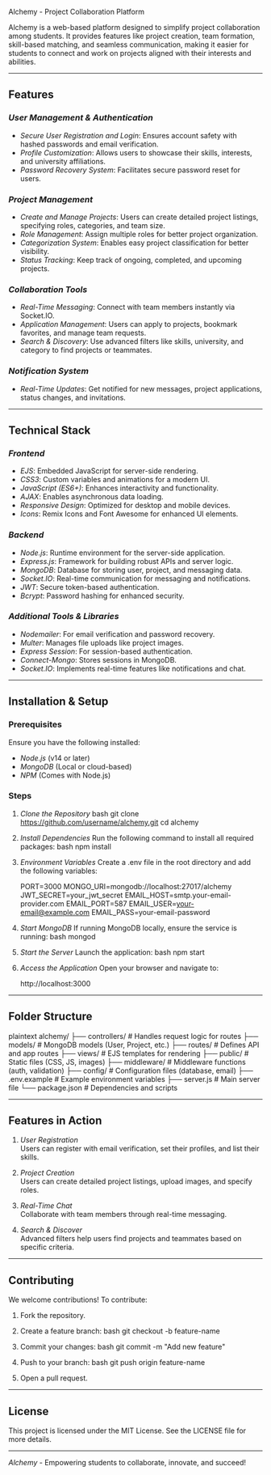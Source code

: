 Alchemy - Project Collaboration Platform

Alchemy is a web-based platform designed to simplify project collaboration among students. It provides features like project creation, team formation, skill-based matching, and seamless communication, making it easier for students to connect and work on projects aligned with their interests and abilities.

---

## Features

### *User Management & Authentication*
- *Secure User Registration and Login*: Ensures account safety with hashed passwords and email verification.
- *Profile Customization*: Allows users to showcase their skills, interests, and university affiliations.
- *Password Recovery System*: Facilitates secure password reset for users.

### *Project Management*
- *Create and Manage Projects*: Users can create detailed project listings, specifying roles, categories, and team size.
- *Role Management*: Assign multiple roles for better project organization.
- *Categorization System*: Enables easy project classification for better visibility.
- *Status Tracking*: Keep track of ongoing, completed, and upcoming projects.

### *Collaboration Tools*
- *Real-Time Messaging*: Connect with team members instantly via Socket.IO.
- *Application Management*: Users can apply to projects, bookmark favorites, and manage team requests.
- *Search & Discovery*: Use advanced filters like skills, university, and category to find projects or teammates.

### *Notification System*
- *Real-Time Updates*: Get notified for new messages, project applications, status changes, and invitations.

---

## Technical Stack

### *Frontend*
- *EJS*: Embedded JavaScript for server-side rendering.
- *CSS3*: Custom variables and animations for a modern UI.
- *JavaScript (ES6+)*: Enhances interactivity and functionality.
- *AJAX*: Enables asynchronous data loading.
- *Responsive Design*: Optimized for desktop and mobile devices.
- *Icons*: Remix Icons and Font Awesome for enhanced UI elements.

### *Backend*
- *Node.js*: Runtime environment for the server-side application.
- *Express.js*: Framework for building robust APIs and server logic.
- *MongoDB*: Database for storing user, project, and messaging data.
- *Socket.IO*: Real-time communication for messaging and notifications.
- *JWT*: Secure token-based authentication.
- *Bcrypt*: Password hashing for enhanced security.

### *Additional Tools & Libraries*
- *Nodemailer*: For email verification and password recovery.
- *Multer*: Manages file uploads like project images.
- *Express Session*: For session-based authentication.
- *Connect-Mongo*: Stores sessions in MongoDB.
- *Socket.IO*: Implements real-time features like notifications and chat.

---

## Installation & Setup

### Prerequisites
Ensure you have the following installed:
- *Node.js* (v14 or later)
- *MongoDB* (Local or cloud-based)
- *NPM* (Comes with Node.js)

### Steps
1. *Clone the Repository*
   bash
   git clone https://github.com/username/alchemy.git
   cd alchemy
   

2. *Install Dependencies*
   Run the following command to install all required packages:
   bash
   npm install
   

3. *Environment Variables*
   Create a .env file in the root directory and add the following variables:
   
   PORT=3000
   MONGO_URI=mongodb://localhost:27017/alchemy
   JWT_SECRET=your_jwt_secret
   EMAIL_HOST=smtp.your-email-provider.com
   EMAIL_PORT=587
   EMAIL_USER=your-email@example.com
   EMAIL_PASS=your-email-password
   

4. *Start MongoDB*
   If running MongoDB locally, ensure the service is running:
   bash
   mongod
   

5. *Start the Server*
   Launch the application:
   bash
   npm start
   

6. *Access the Application*
   Open your browser and navigate to:
   
   http://localhost:3000
   

---

## Folder Structure

plaintext
alchemy/
├── controllers/        # Handles request logic for routes
├── models/             # MongoDB models (User, Project, etc.)
├── routes/             # Defines API and app routes
├── views/              # EJS templates for rendering
├── public/             # Static files (CSS, JS, images)
├── middleware/         # Middleware functions (auth, validation)
├── config/             # Configuration files (database, email)
├── .env.example        # Example environment variables
├── server.js           # Main server file
└── package.json        # Dependencies and scripts


---

## Features in Action

1. *User Registration*  
   Users can register with email verification, set their profiles, and list their skills.

2. *Project Creation*  
   Users can create detailed project listings, upload images, and specify roles.

3. *Real-Time Chat*  
   Collaborate with team members through real-time messaging.

4. *Search & Discover*  
   Advanced filters help users find projects and teammates based on specific criteria.

---

## Contributing
We welcome contributions! To contribute:
1. Fork the repository.
2. Create a feature branch:
   bash
   git checkout -b feature-name
   
3. Commit your changes:
   bash
   git commit -m "Add new feature"
   
4. Push to your branch:
   bash
   git push origin feature-name
   
5. Open a pull request.

---

## License
This project is licensed under the MIT License. See the LICENSE file for more details.

---

*Alchemy* - Empowering students to collaborate, innovate, and succeed!

